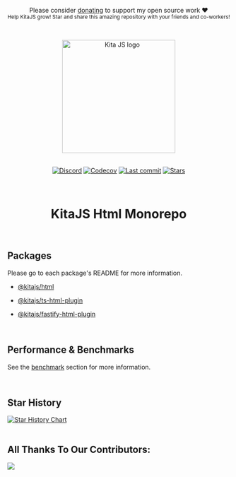 <p align="center">
Please consider
<a href="https://github.com/sponsors/arthurfiorette" target="_blank">donating</a> to
support my open source work ❤️ <br /> <sup> Help KitaJS grow! Star and share this amazing
repository with your friends and co-workers! </sup>

</p>

<br />

<p align="center" >
  <a href="https://kitajs.org" target="_blank" rel="noopener noreferrer">
    <img src="https://kitajs.org/logo.png" width="256" alt="Kita JS logo" />
  </a>
</p>

<br />

<div align="center">
  <a href="https://kitajs.org/discord"><img src="https://img.shields.io/discord/1216165027774595112?logo=discord&logoColor=white&color=%237289da" alt="Discord"></a>
  <a title="Codecov" target="_blank" href="https://app.codecov.io/gh/kitajs/html"><img alt="Codecov" src="https://img.shields.io/codecov/c/github/kitajs/html?token=ML0KGCU0VM"></a>
  <a title="Last Commit" target="_blank" href="https://github.com/kitajs/html/commits/master"><img alt="Last commit" src="https://img.shields.io/github/last-commit/kitajs/html"></a>
  <a href="https://github.com/kitajs/html/stargazers"><img src="https://img.shields.io/github/stars/kitajs/html?logo=github&label=Stars" alt="Stars"></a>
</div>

<br />
<br />

<h1 align="center">
  KitaJS Html Monorepo
</h1>

<br />

## Packages

Please go to each package's README for more information.

- [@kitajs/html](./packages/html#readme)

- [@kitajs/ts-html-plugin](./packages/ts-html-plugin#readme)

- [@kitajs/fastify-html-plugin](./packages/fastify-html-plugin#readme)

<br />

## Performance & Benchmarks

See the [benchmark](./benchmarks) section for more information.

<br />

## Star History

<a href="https://star-history.com/#kitajs/html&Date">
  <picture>
    <source media="(prefers-color-scheme: dark)" srcset="https://api.star-history.com/svg?repos=kitajs/html&type=Date&theme=dark" />
    <source media="(prefers-color-scheme: light)" srcset="https://api.star-history.com/svg?repos=kitajs/html&type=Date" />
    <img alt="Star History Chart" src="https://api.star-history.com/svg?repos=kitajs/html&type=Date" />
  </picture>
</a>

<br />
<br />

## All Thanks To Our Contributors:

<a href="https://github.com/kitajs/html/graphs/contributors">
  <img src="https://contrib.rocks/image?repo=kitajs/html" />
</a>

<br />
